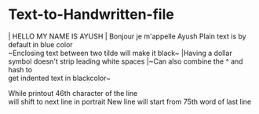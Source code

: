 # Text-to-Handwritten-file
|       HELLO  MY  NAME  IS  AYUSH
|       Bonjour  je  m'appelle Ayush
Plain  text  is  by  default  in  blue  color  
~Enclosing  text  between  two  tilde  will  make  it  black~
|Having  a  dollar  symbol  doesn't  strip  leading  white  spaces
|~Can  also  combine  the  ^  and  hash  to  
get  indented  text  in  blackcolor~  

While  printout  46th  character  of  the  line  
will  shift  to  next  line  in  portrait
New  line  will  start  from  75th  word  of  last  line

